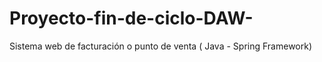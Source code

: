 # Proyecto-fin-de-ciclo-DAW-
Sistema web de facturación o punto de venta ( Java - Spring Framework)
